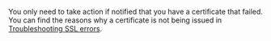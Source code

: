 ---
---

You only need to take action if notified that you have a certificate that failed. You can find the reasons why a certificate is not being issued in [Troubleshooting SSL errors](https://support.cloudflare.com/hc/articles/200170566#h_c1a6e78e-150d-4db6-89ab-eec7cb1ab03f).
